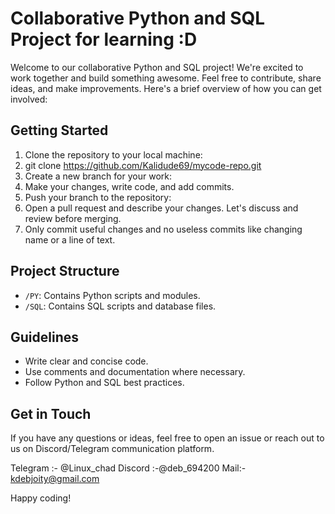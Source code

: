 # Collaborative Python and SQL Project for learning :D

Welcome to our collaborative Python and SQL project! We're excited to work together and build something awesome. Feel free to contribute, share ideas, and make improvements. Here's a brief overview of how you can get involved:

## Getting Started

1. Clone the repository to your local machine:
2. git clone https://github.com/Kalidude69/mycode-repo.git  
3. Create a new branch for your work:
4. Make your changes, write code, and add commits.
5. Push your branch to the repository:
6. Open a pull request and describe your changes. Let's discuss and review before merging.
7. Only commit useful changes and no useless commits like changing name or a line of text.

## Project Structure

- `/PY`: Contains Python scripts and modules.
- `/SQL`: Contains SQL scripts and database files.

## Guidelines

- Write clear and concise code.
- Use comments and documentation where necessary.
- Follow Python and SQL best practices.

## Get in Touch

If you have any questions or ideas, feel free to open an issue or reach out to us on Discord/Telegram communication platform.

Telegram :- @Linux_chad
Discord :-@deb_694200
Mail:- kdebjoity@gmail.com


Happy coding!
